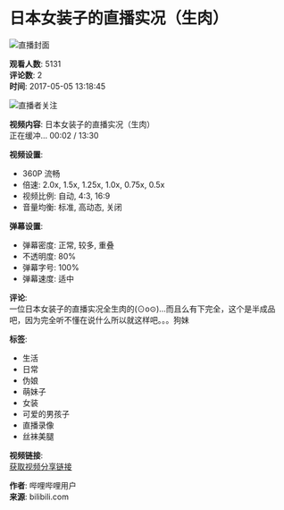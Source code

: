 # 日本女装子的直播实况（生肉）

![直播封面](//i0.hdslb.com/bfs/archive/3265ca85abc7a0c6f4a2969c80739ae1220b3e10.jpg@100w_100h_1c.webp)

**观看人数**: 5131  
**评论数**: 2  
**时间**: 2017-05-05 13:18:45  

![直播者](//i1.hdslb.com/bfs/face/d698859a1c8366be86f4f3483b744e83c93c15bc.jpg@96w.webp)关注  

**视频内容**:
日本女装子的直播实况（生肉）  
正在缓冲...
00:02 / 13:30  

**视频设置**:  
- 360P 流畅  
- 倍速: 2.0x, 1.5x, 1.25x, 1.0x, 0.75x, 0.5x  
- 视频比例: 自动, 4:3, 16:9  
- 音量均衡: 标准, 高动态, 关闭  

**弹幕设置**:  
- 弹幕密度: 正常, 较多, 重叠  
- 不透明度: 80%  
- 弹幕字号: 100%  
- 弹幕速度: 适中  

**评论**:  
一位日本女装子的直播实况全生肉的(⊙o⊙)…而且么有下完全，这个是半成品吧，因为完全听不懂在说什么所以就这样吧。。。狗妹  

**标签**:
- 生活
- 日常
- 伪娘
- 萌妹子
- 女装
- 可爱的男孩子
- 直播录像
- 丝袜美腿  

**视频链接**:  
[获取视频分享链接](#)  

**作者**: 哔哩哔哩用户  
**来源**: bilibili.com  